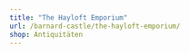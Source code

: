 ```yaml
---
title: "The Hayloft Emporium"
url: /barnard-castle/the-hayloft-emporium/
shop: Antiquitäten
---
```

